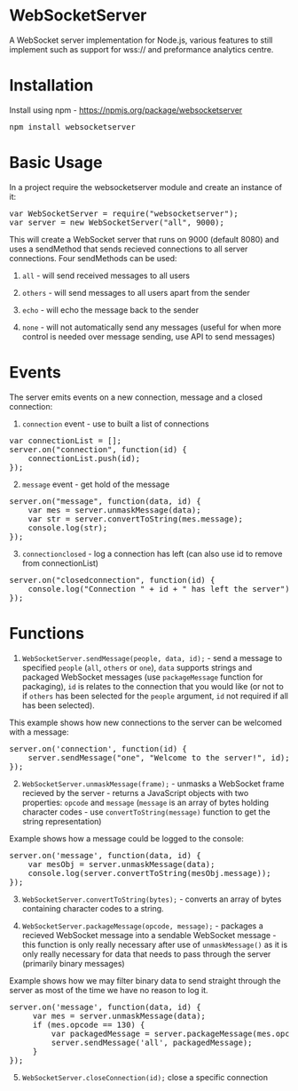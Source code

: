 WebSocketServer
===============
A WebSocket server implementation for Node.js, various features to still implement such as support for wss:// and preformance analytics centre.

Installation
============
Install using npm - https://npmjs.org/package/websocketserver

<pre>npm install websocketserver</pre>

Basic Usage
===========
In a project require the websocketserver module and create an instance of it:

<pre>var WebSocketServer = require("websocketserver");
var server = new WebSocketServer("all", 9000);</pre>

This will create a WebSocket server that runs on 9000 (default 8080) and uses a sendMethod that sends recieved connections to all server connections. Four sendMethods can be used:
 
  1) `all` - will send received messages to all users
  
  2) `others` - will send messages to all users apart from the sender
  
  3) `echo` - will echo the message back to the sender
  
  4) `none` - will not automatically send any messages (useful for when more control is needed over message sending, use API to send messages)
  
Events
======
The server emits events on a new connection, message and a closed connection:

  1) `connection` event - use to built a list of connections
  
  <pre>var connectionList = [];
server.on("connection", function(id) {
    connectionList.push(id);
});</pre>

  2) `message` event - get hold of the message
  <pre>server.on("message", function(data, id) {
    var mes = server.unmaskMessage(data);
    var str = server.convertToString(mes.message);
    console.log(str);
});</pre>

  3) `connectionclosed` - log a connection has left (can also use id to remove from connectionList)
  <pre>server.on("closedconnection", function(id) {
    console.log("Connection " + id + " has left the server");
});</pre>
  
Functions
==========

  1) `WebSocketServer.sendMessage(people, data, id);` - send a message to specified `people` (`all`, `others` or `one`), `data` supports strings and packaged WebSocket messages (use `packageMessage` function for packaging), `id` is relates to the connection that you would like (or not to if `others` has been selected for the `people` argument, `id` not required if all has been selected).
  
  This example shows how new connections to the server can be welcomed with a message:
  
  <pre>server.on('connection', function(id) {
    server.sendMessage("one", "Welcome to the server!", id);
});</pre>

  2) `WebSocketServer.unmaskMessage(frame);` - unmasks a WebSocket frame recieved by the server - returns a JavaScript objects with two properties: `opcode` and `message` (`message` is an array of bytes holding character codes - use `convertToString(message)` function to get the string representation)
  
  Example shows how a message could be logged to the console:
  
  <pre>server.on('message', function(data, id) {
    var mesObj = server.unmaskMessage(data);
    console.log(server.convertToString(mesObj.message));
});</pre>
  
  3) `WebSocketServer.convertToString(bytes);` - converts an array of bytes containing character codes to a string.
  
  4) `WebSocketServer.packageMessage(opcode, message);` - packages a recieved WebSocket message into a sendable WebSocket message - this function is only really necessary after use of `unmaskMessage()` as it is only really necessary for data that needs to pass through the server (primarily binary messages)
  
  Example shows how we may filter binary data to send straight through the server as most of the time we have no reason to log it.
  
  <pre>server.on('message', function(data, id) {
     var mes = server.unmaskMessage(data);
     if (mes.opcode == 130) {
         var packagedMessage = server.packageMessage(mes.opcode, mes.message);
         server.sendMessage('all', packagedMessage);
     }
});</pre>

  5) `WebSocketServer.closeConnection(id);` close a specific connection
  
 
      

